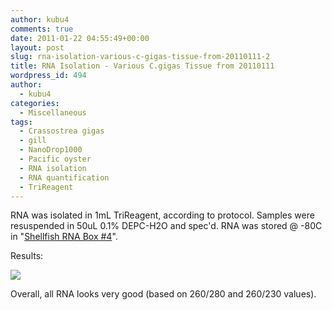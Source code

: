 ```yaml
---
author: kubu4
comments: true
date: 2011-01-22 04:55:49+00:00
layout: post
slug: rna-isolation-various-c-gigas-tissue-from-20110111-2
title: RNA Isolation - Various C.gigas Tissue from 20110111
wordpress_id: 494
author:
  - kubu4
categories:
  - Miscellaneous
tags:
  - Crassostrea gigas
  - gill
  - NanoDrop1000
  - Pacific oyster
  - RNA isolation
  - RNA quantification
  - TriReagent
---
```


RNA was isolated in 1mL TriReagent, according to protocol. Samples were resuspended in 50uL 0.1% DEPC-H2O and spec'd. RNA was stored @ -80C in "[Shellfish RNA Box #4](httpss://spreadsheets0.google.com/ccc?hl=en&key=pwrSWt05L-jZMgZvrRwC8QA&hl=en#gid=3)".

Results:

![](https://eagle.fish.washington.edu/Arabidopsis/RNA%20Spec%20Readings/20110121%20RNA-01.JPG)

Overall, all RNA looks very good (based on 260/280 and 260/230 values).
